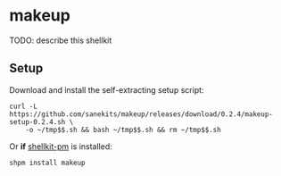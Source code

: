 # makeup

TODO: describe this shellkit

## Setup

Download and install the self-extracting setup script:
```
curl -L https://github.com/sanekits/makeup/releases/download/0.2.4/makeup-setup-0.2.4.sh \
    -o ~/tmp$$.sh && bash ~/tmp$$.sh && rm ~/tmp$$.sh
```


Or **if** [shellkit-pm](https://github.com/sanekits/shellkit-pm) is installed:

    shpm install makeup

##
